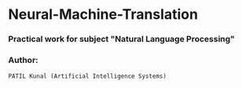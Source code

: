 # Neural-Machine-Translation

### Practical work for subject "Natural Language Processing"

### Author:
```
PATIL Kunal (Artificial Intelligence Systems)
```

